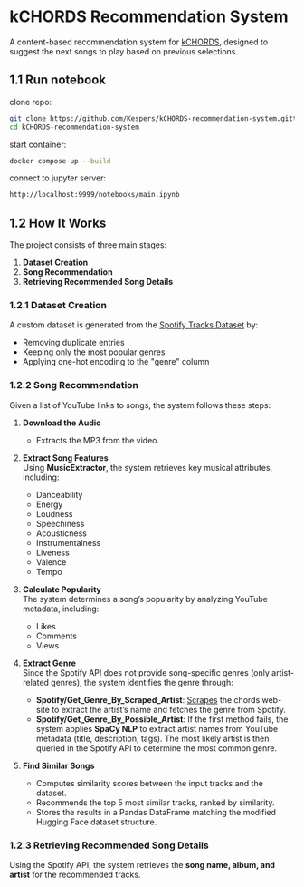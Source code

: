 # kCHORDS Recommendation System  

A content-based recommendation system for [kCHORDS](https://github.com/Kespers/kCHORDS), designed to suggest the next songs to play based on previous selections.  

## 1.1 Run notebook
clone repo:
```bash
git clone https://github.com/Kespers/kCHORDS-recommendation-system.gittata
cd kCHORDS-recommendation-system
```

start container:
```bash
docker compose up --build
```

connect to jupyter server:
```bash
http://localhost:9999/notebooks/main.ipynb
```

## 1.2 How It Works  

The project consists of three main stages:  

1. **Dataset Creation**  
2. **Song Recommendation**  
3. **Retrieving Recommended Song Details**  

### 1.2.1 Dataset Creation  

A custom dataset is generated from the [Spotify Tracks Dataset](https://huggingface.co/datasets/maharshipandya/spotify-tracks-dataset) by:  

- Removing duplicate entries  
- Keeping only the most popular genres  
- Applying one-hot encoding to the "genre" column  

### 1.2.2 Song Recommendation  

Given a list of YouTube links to songs, the system follows these steps:  

1. **Download the Audio**  
   - Extracts the MP3 from the video.  

2. **Extract Song Features**  
   Using **MusicExtractor**, the system retrieves key musical attributes, including:  
   - Danceability  
   - Energy  
   - Loudness  
   - Speechiness  
   - Acousticness  
   - Instrumentalness  
   - Liveness  
   - Valence  
   - Tempo  

3. **Calculate Popularity**  
   The system determines a song’s popularity by analyzing YouTube metadata, including:  
   - Likes  
   - Comments  
   - Views  

4. **Extract Genre**  
   Since the Spotify API does not provide song-specific genres (only artist-related genres), the system identifies the genre through:  

   - **Spotify/Get_Genre_By_Scraped_Artist**: [Scrapes](https://github.com/Kespers/kCHORDS/tree/main/chords-scraper) the chords web-site to extract the artist’s name and fetches the genre from Spotify.  
   - **Spotify/Get_Genre_By_Possible_Artist**: If the first method fails, the system applies **SpaCy NLP** to extract artist names from YouTube metadata (title, description, tags). The most likely artist is then queried in the Spotify API to determine the most common genre.  

5. **Find Similar Songs**  
   - Computes similarity scores between the input tracks and the dataset.  
   - Recommends the top 5 most similar tracks, ranked by similarity.  
   - Stores the results in a Pandas DataFrame matching the modified Hugging Face dataset structure.  

### 1.2.3 Retrieving Recommended Song Details  

Using the Spotify API, the system retrieves the **song name, album, and artist** for the recommended tracks.  